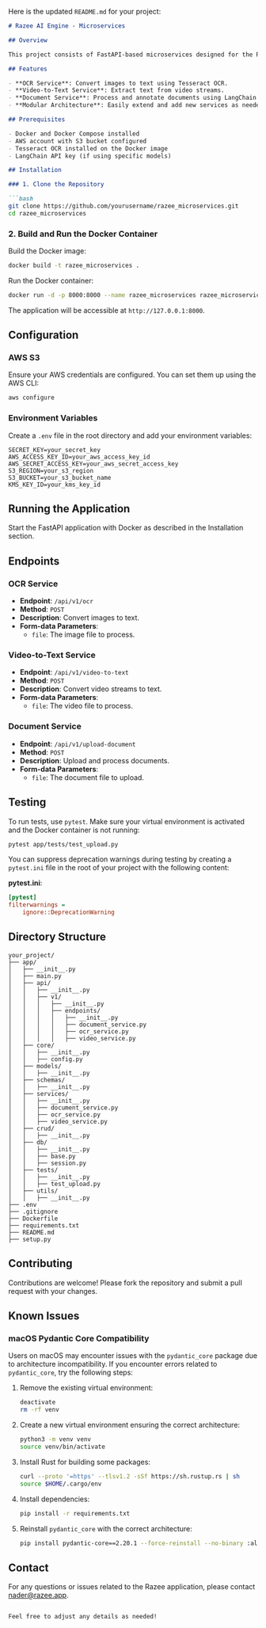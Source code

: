 Here is the updated `README.md` for your project:

```markdown
# Razee AI Engine - Microservices

## Overview

This project consists of FastAPI-based microservices designed for the Razee application. It includes services for Optical Character Recognition (OCR), video-to-text conversion, and document processing using LangChain. AWS S3 is used for document storage, and the services are modular to support the needs of the Razee platform.

## Features

- **OCR Service**: Convert images to text using Tesseract OCR.
- **Video-to-Text Service**: Extract text from video streams.
- **Document Service**: Process and annotate documents using LangChain and store them in AWS S3.
- **Modular Architecture**: Easily extend and add new services as needed for Razee.

## Prerequisites

- Docker and Docker Compose installed
- AWS account with S3 bucket configured
- Tesseract OCR installed on the Docker image
- LangChain API key (if using specific models)

## Installation

### 1. Clone the Repository

```bash
git clone https://github.com/yourusername/razee_microservices.git
cd razee_microservices
```

### 2. Build and Run the Docker Container

Build the Docker image:

```bash
docker build -t razee_microservices .
```

Run the Docker container:

```bash
docker run -d -p 8000:8000 --name razee_microservices razee_microservices
```

The application will be accessible at `http://127.0.0.1:8000`.

## Configuration

### AWS S3

Ensure your AWS credentials are configured. You can set them up using the AWS CLI:

```bash
aws configure
```

### Environment Variables

Create a `.env` file in the root directory and add your environment variables:

```plaintext
SECRET_KEY=your_secret_key
AWS_ACCESS_KEY_ID=your_aws_access_key_id
AWS_SECRET_ACCESS_KEY=your_aws_secret_access_key
S3_REGION=your_s3_region
S3_BUCKET=your_s3_bucket_name
KMS_KEY_ID=your_kms_key_id
```

## Running the Application

Start the FastAPI application with Docker as described in the Installation section.

## Endpoints

### OCR Service

- **Endpoint**: `/api/v1/ocr`
- **Method**: `POST`
- **Description**: Convert images to text.
- **Form-data Parameters**:
  - `file`: The image file to process.

### Video-to-Text Service

- **Endpoint**: `/api/v1/video-to-text`
- **Method**: `POST`
- **Description**: Convert video streams to text.
- **Form-data Parameters**:
  - `file`: The video file to process.

### Document Service

- **Endpoint**: `/api/v1/upload-document`
- **Method**: `POST`
- **Description**: Upload and process documents.
- **Form-data Parameters**:
  - `file`: The document file to upload.

## Testing

To run tests, use `pytest`. Make sure your virtual environment is activated and the Docker container is not running:

```bash
pytest app/tests/test_upload.py
```

You can suppress deprecation warnings during testing by creating a `pytest.ini` file in the root of your project with the following content:

**pytest.ini**:

```ini
[pytest]
filterwarnings =
    ignore::DeprecationWarning
```

## Directory Structure

```
your_project/
├── app/
│   ├── __init__.py
│   ├── main.py
│   ├── api/
│   │   ├── __init__.py
│   │   ├── v1/
│   │   │   ├── __init__.py
│   │   │   ├── endpoints/
│   │   │   │   ├── __init__.py
│   │   │   │   ├── document_service.py
│   │   │   │   ├── ocr_service.py
│   │   │   │   ├── video_service.py
│   ├── core/
│   │   ├── __init__.py
│   │   ├── config.py
│   ├── models/
│   │   ├── __init__.py
│   ├── schemas/
│   │   ├── __init__.py
│   ├── services/
│   │   ├── __init__.py
│   │   ├── document_service.py
│   │   ├── ocr_service.py
│   │   ├── video_service.py
│   ├── crud/
│   │   ├── __init__.py
│   ├── db/
│   │   ├── __init__.py
│   │   ├── base.py
│   │   ├── session.py
│   ├── tests/
│   │   ├── __init__.py
│   │   ├── test_upload.py
│   ├── utils/
│   │   ├── __init__.py
├── .env
├── .gitignore
├── Dockerfile
├── requirements.txt
├── README.md
├── setup.py
```

## Contributing

Contributions are welcome! Please fork the repository and submit a pull request with your changes.

## Known Issues

### macOS Pydantic Core Compatibility

Users on macOS may encounter issues with the `pydantic_core` package due to architecture incompatibility. If you encounter errors related to `pydantic_core`, try the following steps:

1. Remove the existing virtual environment:
   ```bash
   deactivate
   rm -rf venv
   ```

2. Create a new virtual environment ensuring the correct architecture:
   ```bash
   python3 -m venv venv
   source venv/bin/activate
   ```

3. Install Rust for building some packages:
   ```bash
   curl --proto '=https' --tlsv1.2 -sSf https://sh.rustup.rs | sh
   source $HOME/.cargo/env
   ```

4. Install dependencies:
   ```bash
   pip install -r requirements.txt
   ```

5. Reinstall `pydantic_core` with the correct architecture:
   ```bash
   pip install pydantic-core==2.20.1 --force-reinstall --no-binary :all:
   ```

## Contact

For any questions or issues related to the Razee application, please contact nader@razee.app.
```

Feel free to adjust any details as needed!